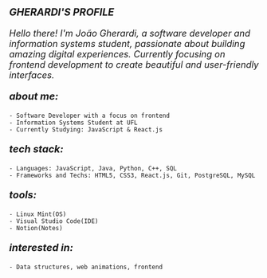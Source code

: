 <p style="font-size: 20px ;"> <b><i> GHERARDI'S PROFILE</i> </b></p>

<p align="left" style="font-size: 18px;"><i>Hello there! I'm João Gherardi, a software developer and information systems student, passionate about building amazing digital experiences. Currently focusing on frontend development to create beautiful and user-friendly interfaces.</i></p>


<p style="font-size: 20px ;"> <b><i> about me:</i> </b></p>

    - Software Developer with a focus on frontend
    - Information Systems Student at UFL
    - Currently Studying: JavaScript & React.js

<p style="font-size: 20px ;"> <b><i> tech stack:</i> </b></p>

    - Languages: JavaScript, Java, Python, C++, SQL
    - Frameworks and Techs: HTML5, CSS3, React.js, Git, PostgreSQL, MySQL

<p style="font-size: 20px ;"> <b><i> tools:</i> </b></p>

    - Linux Mint(OS) 
    - Visual Studio Code(IDE) 
    - Notion(Notes)

<p style="font-size: 20px ;"> <b><i> interested in:</i> </b></p>

    - Data structures, web animations, frontend
    
    

